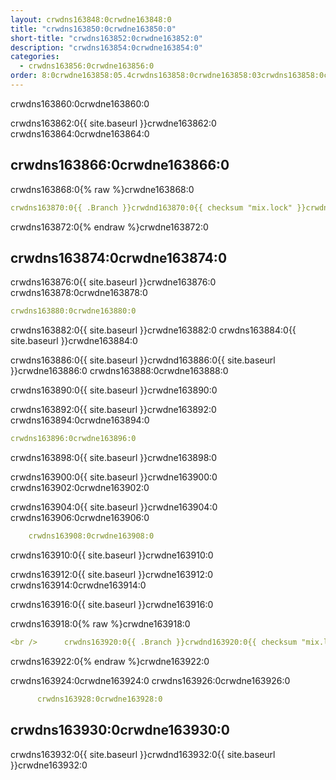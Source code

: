 ```yaml
---
layout: crwdns163848:0crwdne163848:0
title: "crwdns163850:0crwdne163850:0"
short-title: "crwdns163852:0crwdne163852:0"
description: "crwdns163854:0crwdne163854:0"
categories:
  - crwdns163856:0crwdne163856:0
order: 8:0crwdne163858:05.4crwdns163858:0crwdne163858:03crwdns163858:0crwdne163858:01crwdns163858:0crwdne163858:077crwdns163858:0crwdne163858:0
---
```


crwdns163860:0crwdne163860:0

crwdns163862:0{{ site.baseurl }}crwdne163862:0 crwdns163864:0crwdne163864:0

## crwdns163866:0crwdne163866:0

crwdns163868:0{% raw %}crwdne163868:0

```yaml
crwdns163870:0{{ .Branch }}crwdnd163870:0{{ checksum "mix.lock" }}crwdnd163870:0{{ .Branch }}crwdnd163870:0{{ .Branch }}crwdnd163870:0{{ .Branch }}crwdnd163870:0{{ checksum "mix.lock" }}crwdnd163870:0{{ .Branch }}crwdnd163870:0{{ .Branch }}crwdne163870:0
```

crwdns163872:0{% endraw %}crwdne163872:0

## crwdns163874:0crwdne163874:0

crwdns163876:0{{ site.baseurl }}crwdne163876:0 crwdns163878:0crwdne163878:0

```yaml
crwdns163880:0crwdne163880:0
```

crwdns163882:0{{ site.baseurl }}crwdne163882:0 crwdns163884:0{{ site.baseurl }}crwdne163884:0

crwdns163886:0{{ site.baseurl }}crwdnd163886:0{{ site.baseurl }}crwdne163886:0 crwdns163888:0crwdne163888:0

crwdns163890:0{{ site.baseurl }}crwdne163890:0

crwdns163892:0{{ site.baseurl }}crwdne163892:0 crwdns163894:0crwdne163894:0

```yaml
crwdns163896:0crwdne163896:0 
```

crwdns163898:0{{ site.baseurl }}crwdne163898:0

crwdns163900:0{{ site.baseurl }}crwdne163900:0 crwdns163902:0crwdne163902:0

crwdns163904:0{{ site.baseurl }}crwdne163904:0 crwdns163906:0crwdne163906:0

```yaml
    crwdns163908:0crwdne163908:0
```

crwdns163910:0{{ site.baseurl }}crwdne163910:0

crwdns163912:0{{ site.baseurl }}crwdne163912:0 crwdns163914:0crwdne163914:0

crwdns163916:0{{ site.baseurl }}crwdne163916:0

crwdns163918:0{% raw %}crwdne163918:0

```yaml
<br />      crwdns163920:0{{ .Branch }}crwdnd163920:0{{ checksum "mix.lock" }}crwdnd163920:0{{ .Branch }}crwdnd163920:0{{ .Branch }}crwdnd163920:0{{ .Branch }}crwdnd163920:0{{ checksum "mix.lock" }}crwdnd163920:0{{ .Branch }}crwdnd163920:0{{ .Branch }}crwdne163920:0
```

crwdns163922:0{% endraw %}crwdne163922:0

crwdns163924:0crwdne163924:0 crwdns163926:0crwdne163926:0

```yaml
      crwdns163928:0crwdne163928:0
```

## crwdns163930:0crwdne163930:0

crwdns163932:0{{ site.baseurl }}crwdnd163932:0{{ site.baseurl }}crwdne163932:0